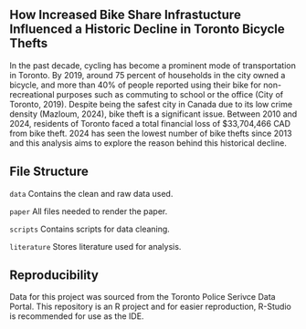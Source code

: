 ## How Increased Bike Share Infrastucture Influenced a Historic Decline in Toronto Bicycle Thefts

In the past decade, cycling has become a prominent mode of transportation in Toronto. By 2019, around 75 percent of households in the city owned a bicycle, and more than 40% of people reported using their bike for non-recreational purposes such as commuting to school or the office (City of Toronto, 2019). Despite being the safest city in Canada due to its low crime density (Mazloum, 2024), bike theft is a significant issue. Between 2010 and 2024, residents of Toronto faced a total financial loss of $33,704,466 CAD from bike theft. 2024 has seen the lowest number of bike thefts since 2013 and this analysis aims to explore the reason behind this historical decline.

## File Structure
`data` Contains the clean and raw data used.

`paper` All files needed to render the paper.

`scripts` Contains scripts for data cleaning.

`literature` Stores literature used for analysis.

## Reproducibility
Data for this project was sourced from the Toronto Police Serivce Data Portal.
This repository is an R project and for easier reproduction, R-Studio is recommended for use as the IDE.

